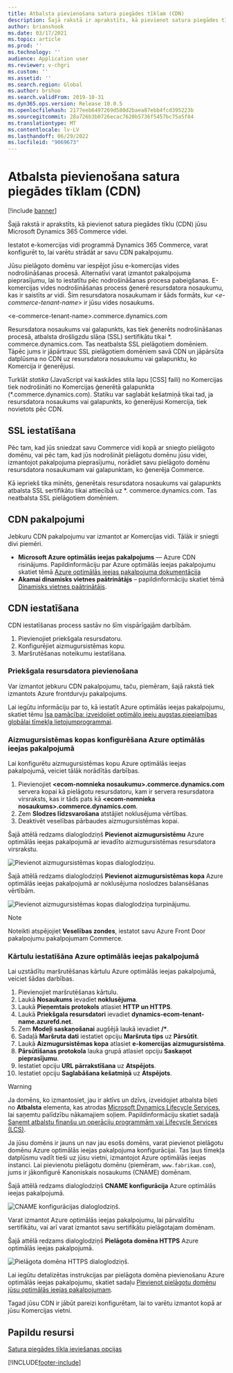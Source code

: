 ```yaml
---
title: Atbalsta pievienošana satura piegādes tīklam (CDN)
description: Šajā rakstā ir aprakstīts, kā pievienot satura piegādes tīklu (CDN) jūsu Microsoft Dynamics 365 Commerce videi.
author: brianshook
ms.date: 03/17/2021
ms.topic: article
ms.prod: ''
ms.technology: ''
audience: Application user
ms.reviewer: v-chgri
ms.custom: ''
ms.assetid: ''
ms.search.region: Global
ms.author: brshoo
ms.search.validFrom: 2019-10-31
ms.dyn365.ops.version: Release 10.0.5
ms.openlocfilehash: 2177eeb6497269d580d2baea87ebb4fcd395223b
ms.sourcegitcommit: 28a726b3b0726ecac7620b5736f5457bc75a5f84
ms.translationtype: MT
ms.contentlocale: lv-LV
ms.lasthandoff: 06/29/2022
ms.locfileid: "9069673"
---
```

# <a name="add-support-for-a-content-delivery-network-cdn"></a>Atbalsta pievienošana satura piegādes tīklam (CDN)

[!include [banner](includes/banner.md)]

Šajā rakstā ir aprakstīts, kā pievienot satura piegādes tīklu (CDN) jūsu Microsoft Dynamics 365 Commerce videi.

Iestatot e-komercijas vidi programmā Dynamics 365 Commerce, varat konfigurēt to, lai varētu strādāt ar savu CDN pakalpojumu. 

Jūsu pielāgoto domēnu var iespējot jūsu e-komercijas vides nodrošināšanas procesā. Alternatīvi varat izmantot pakalpojuma pieprasījumu, lai to iestatītu pēc nodrošināšanas procesa pabeigšanas. E-komercijas vides nodrošināšanas process ģenerē resursdatora nosaukumu, kas ir saistīts ar vidi. Šim resursdatora nosaukumam ir šāds formāts, kur \<*e-commerce-tenant-name*\> ir jūsu vides nosaukums.

&lt;e-commerce-tenant-name&gt;.commerce.dynamics.com

Resursdatora nosaukums vai galapunkts, kas tiek ģenerēts nodrošināšanas procesā, atbalsta drošligzdu slāņa (SSL) sertifikātu tikai \*. commerce.dynamics.com. Tas neatbalsta SSL pielāgotiem domēniem. Tāpēc jums ir jāpārtrauc SSL pielāgotiem domēniem savā CDN un jāpārsūta datplūsma no CDN uz resursdatora nosaukumu vai galapunktu, ko Komercija ir ģenerējusi. 

Turklāt *statika* (JavaScript vai kaskādes stila lapu \[CSS\] faili) no Komercijas tiek nodrošināti no Komercijas ģenerētā galapunkta (\*.commerce.dynamics.com). Statiku var saglabāt kešatmiņā tikai tad, ja resursdatora nosaukums vai galapunkts, ko ģenerējusi Komercija, tiek novietots pēc CDN.

## <a name="set-up-ssl"></a>SSL iestatīšana

Pēc tam, kad jūs sniedzat savu Commerce vidi kopā ar sniegto pielāgoto domēnu, vai pēc tam, kad jūs nodrošināt pielāgotu domēnu jūsu videi, izmantojot pakalpojuma pieprasījumu, norādiet savu pielāgoto domēnu resursdatora nosaukumam vai galapunktam, ko ģenerēja Commerce.

Kā iepriekš tika minēts, ģenerētais resursdatora nosaukums vai galapunkts atbalsta SSL sertifikātu tikai attiecībā uz \*. commerce.dynamics.com. Tas neatbalsta SSL pielāgotiem domēniem.

## <a name="cdn-services"></a>CDN pakalpojumi

Jebkuru CDN pakalpojumu var izmantot ar Komercijas vidi. Tālāk ir sniegti divi piemēri.

- **Microsoft Azure optimālās ieejas pakalpojums** — Azure CDN risinājums. Papildinformāciju par Azure optimālās ieejas pakalpojumu skatiet tēmā [Azure optimālās ieejas pakalpojuma dokumentācija](/azure/frontdoor/)
- **Akamai dinamisks vietnes paātrinātājs** – papildinformāciju skatiet tēmā [Dinamisks vietnes paātrinātājs](https://www.akamai.com/us/en/products/performance/dynamic-site-accelerator.jsp).

## <a name="cdn-setup"></a>CDN iestatīšana

CDN iestatīšanas process sastāv no šīm vispārīgajām darbībām.

1. Pievienojiet priekšgala resursdatoru.
1. Konfigurējiet aizmugursistēmas kopu.
1. Maršrutēšanas noteikumu iestatīšana.

### <a name="add-a-front-end-host"></a>Priekšgala resursdatora pievienošana

Var izmantot jebkuru CDN pakalpojumu, taču, piemēram, šajā rakstā tiek izmantots Azure frontdurvju pakalpojums. 

Lai iegūtu informāciju par to, kā iestatīt Azure optimālās ieejas pakalpojumu, skatiet tēmu [Īsa pamācība: izveidojiet optimālo ieeju augstas pieejamības globālai tīmekļa lietojumprogrammai](/azure/frontdoor/quickstart-create-front-door).

### <a name="configure-a-backend-pool-in-azure-front-door-service"></a>Aizmugursistēmas kopas konfigurēšana Azure optimālās ieejas pakalpojumā

Lai konfigurētu aizmugursistēmas kopu Azure optimālās ieejas pakalpojumā, veiciet tālāk norādītās darbības.

1. Pievienojiet **&lt;ecom-nomnieka nosaukumu&gt;.commerce.dynamics.com** servera kopai kā pielāgotu resursdatoru, kam ir servera resursdatora virsraksts, kas ir tāds pats kā **&lt;ecom-nomnieka nosaukums&gt;.commerce.dynamics.com**.
1. Zem **Slodzes līdzsvarošana** atstājiet noklusējuma vērtības.
1. Deaktivēt veselības pārbaudes aizmugursistēmas kopai.

Šajā attēlā redzams dialoglodziņš **Pievienot aizmugursistēmu** Azure optimālās ieejas pakalpojumā ar ievadīto aizmugursistēmas resursdatora virsrakstu.

![Pievienot aizmugursistēmas kopas dialoglodziņu.](./media/CDN_BackendPool.png)

Šajā attēlā redzams dialoglodziņš **Pievienot aizmugursistēmas kopa** Azure optimālās ieejas pakalpojumā ar noklusējuma noslodzes balansēšanas vērtībām.

![Pievienot aizmugursistēmas kopas dialoglodziņa turpinājumu.](./media/CDN_BackendPool_2.png)

> [!NOTE]
> Noteikti atspējojiet **Veselības zondes**, iestatot savu Azure Front Door pakalpojumu pakalpojumam Commerce.


### <a name="set-up-rules-in-azure-front-door-service"></a>Kārtulu iestatīšāna Azure optimālās ieejas pakalpojumā

Lai uzstādītu maršrutēšanas kārtulu Azure optimālās ieejas pakalpojumā, veiciet šādas darbības.

1. Pievienojiet maršrutēšanas kārtulu.
1. Laukā **Nosaukums** ievadiet **noklusējuma**.
1. Laukā **Pieņemtais protokols** atlasiet **HTTP un HTTPS**.
1. Laukā **Priekšgala resursdatori** ievadiet **dynamics-ecom-tenant-name.azurefd.net**.
1. Zem **Modeļi saskaņošanai** augšējā laukā ievadiet **/\***.
1. Sadaļā **Maršruta dati** iestatiet opciju **Maršruta tips** uz **Pārsūtīt**.
1. Laukā **Aizmugursistēmas kopa** atlasiet **e-komercijas aizmugursistēma**.
1. **Pārsūtīšanas protokola** lauka grupā atlasiet opciju **Saskaņot pieprasījumu**. 
1. Iestatiet opciju **URL pārrakstīšana** uz **Atspējots**.
1. Iestatiet opciju **Saglabāšana kešatmiņā** uz **Atspējots**.


> [!WARNING]
> Ja domēns, ko izmantosiet, jau ir aktīvs un dzīvs, izveidojiet atbalsta biļeti no **Atbalsta** elementa, kas atrodas [Microsoft Dynamics Lifecycle Services](https://lcs.dynamics.com/), lai saņemtu palīdzību nākamajiem soļiem. Papildinformāciju skatiet sadaļā [Saņemt atbalstu finanšu un operāciju programmām vai Lifecycle Services (LCS)](../fin-ops-core/dev-itpro/lifecycle-services/lcs-support.md).

Ja jūsu domēns ir jauns un nav jau esošs domēns, varat pievienot pielāgotu domēnu Azure optimālās ieejas pakalpojuma konfigurācijai. Tas ļaus tīmekļa datplūsmu vadīt tieši uz jūsu vietni, izmantojot Azure optimālās ieejas instanci. Lai pievienotu pielāgotu domēnu (piemēram, `www.fabrikam.com`), jums ir jākonfigurē Kanoniskais nosaukums (CNAME) domēnam.

Šajā attēlā redzams dialoglodziņš **CNAME konfigurācija** Azure optimālās ieejas pakalpojumā.

![CNAME konfigurācijas dialoglodziņš.](./media/CNAME_Configuration.png)

Varat izmantot Azure optimālās ieejas pakalpojumu, lai pārvaldītu sertifikātu, vai arī varat izmantot savu sertifikātu pielāgotajam domēnam.

Šajā attēlā redzams dialoglodziņš **Pielāgota domēna HTTPS** Azure optimālās ieejas pakalpojumā.

![Pielāgota domēna HTTPS dialoglodziņš.](./media/Custom_Domain_HTTPS.png)

Lai iegūtu detalizētas instrukcijas par pielāgota domēna pievienošanu Azure optimālās ieejas pakalpojumu, skatiet sadaļu [Pievienot pielāgotu domēnu jūsu optimālās ieejas pakalpojumam](/azure/frontdoor/front-door-custom-domain).

Tagad jūsu CDN ir jābūt pareizi konfigurētam, lai to varētu izmantot kopā ar jūsu Komercijas vietni.

## <a name="additional-resources"></a>Papildu resursi

[Satura piegādes tīkla ieviešanas opcijas](cdn-options.md)


[!INCLUDE[footer-include](../includes/footer-banner.md)]

